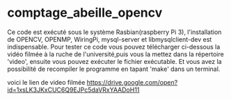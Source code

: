 # comptage_abeille_opencv

Ce code est exécuté sous le système Rasbian(raspberry Pi 3), l'installation de OPENCV, OPENMP, WiringPi, mysql-server et libmysqlclient-dev est indispensable.
Pour tester ce code vous pouvez télécharger ci-dessous la vidéo filmée à la ruche de l'université,puis vous la mettez dans la répertoire 'video', ensuite vous pouvez exécuter le fichier exécutable. Et vous avez la possibilité de recompiler le programme en tapant 'make' dans un terminal.
  
  voici le lien de video filmée
https://drive.google.com/open?id=1xsLK3JKxCUC6Q9EJPc5daVRxYAADoH11
